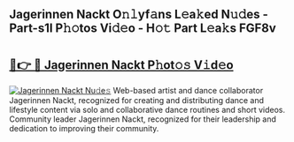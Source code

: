 ## Jagerinnen Nackt O𝚗𝚕yf𝚊ns L𝚎a𝚔ed N𝚞𝚍es - Part-s1I P𝚑𝚘tos Vi𝚍𝚎o - H𝚘𝚝 Part L𝚎a𝚔s FGF8v

# <h2><a href="http://kf4efj6.oniu.top/?m=Jagerinnen+Nackt">🔗👉 🔴 Jagerinnen Nackt P𝚑ot𝚘𝚜 V𝚒d𝚎o</a></h2>

[![Jagerinnen Nackt Nu𝚍e𝚜](https://i.imgur.com/0qMVB7G.gif)](http://kf4efj6.oniu.top/?m=Jagerinnen+Nackt)
Web-based artist and dance collaborator Jagerinnen Nackt, recognized for creating and distributing dance and lifestyle content via solo and collaborative dance routines and short videos. Community leader Jagerinnen Nackt, recognized for their leadership and dedication to improving their community.  
